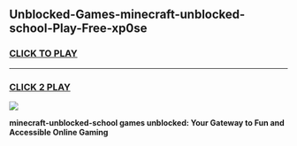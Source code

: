 
## Unblocked-Games-minecraft-unblocked-school-Play-Free-xp0se
<h3>
<a href="https://premium76.site?title=minecraft-unblocked-school&ref=21A">CLICK TO PLAY</a></h3>
<hr>

<h3>
<a href="https://premium76.site?title=minecraft-unblocked-school&ref=21A">CLICK 2 PLAY</a>
  
</h3>

<a href="https://premium76.site?title=minecraft-unblocked-school&ref=21A"><img src="https://clearcache.store/games.png"></a>


**minecraft-unblocked-school games unblocked: Your Gateway to Fun and Accessible Online Gaming**
